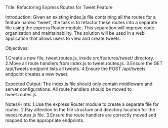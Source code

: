 Title: Refactoring Express Routes for Tweet Feature

Introduction:
Given an existing index.js file containing all the routes for a feature named 'tweet', the task is to refactor these routes into a separate file using the express Router module. This separation will improve code organization and maintainability. The solution will be used in a web application that allows users to view and create tweets.

Objectives:

1.Create a new file, tweet.routes.js, inside src/features/tweet/ directory.
2.Move all route handlers from index.js to tweet.routes.js.
3.Ensure the GET /api/tweets endpoint lists all tweets.
4.Ensure the POST /api/tweets endpoint creates a new tweet.

Expected Output:
The index.js file should only contain middleware and server configurations. All route handlers should be moved to tweet.routes.js.

Notes/Hints:
1.Use the express Router module to create a separate file for routes.
2.Pay attention to the file structure and directory location for the tweet.routes.js file.
3.Ensure the route handlers are correctly moved and mapped to the appropriate endpoints.
